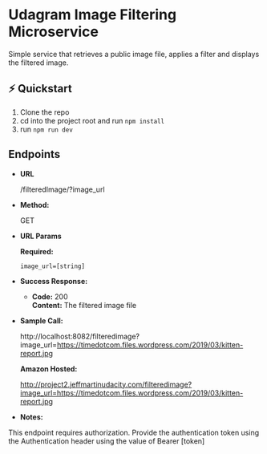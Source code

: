 # Udagram Image Filtering Microservice

Simple service that retrieves a public image file, applies a filter and displays the filtered image.

## :zap: Quickstart

1. Clone the repo
2. cd into the project root and run `npm install`
3. run `npm run dev`

## Endpoints

* **URL**

  /filteredImage/?image_url

* **Method:**
  
  GET
  
*  **URL Params**

   **Required:**
 
   `image_url=[string]`

* **Success Response:**
  
  * **Code:** 200 <br />
    **Content:** The filtered image file

* **Sample Call:**

  http://localhost:8082/filteredimage?image_url=https://timedotcom.files.wordpress.com/2019/03/kitten-report.jpg

  **Amazon Hosted:**

   http://project2.jeffmartinudacity.com/filteredimage?image_url=https://timedotcom.files.wordpress.com/2019/03/kitten-report.jpg

* **Notes:**

This endpoint requires authorization. Provide the authentication token using the Authentication header using the value of Bearer [token]
  